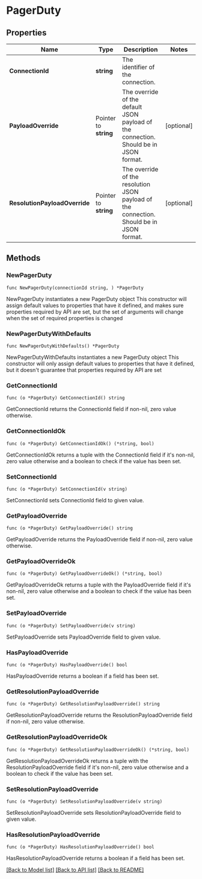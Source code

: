 # PagerDuty

## Properties

Name | Type | Description | Notes
------------ | ------------- | ------------- | -------------
**ConnectionId** | **string** | The identifier of the connection. | 
**PayloadOverride** | Pointer to **string** | The override of the default JSON payload of the connection. Should be in JSON format. | [optional] 
**ResolutionPayloadOverride** | Pointer to **string** | The override of the resolution JSON payload of the connection. Should be in JSON format. | [optional] 

## Methods

### NewPagerDuty

`func NewPagerDuty(connectionId string, ) *PagerDuty`

NewPagerDuty instantiates a new PagerDuty object
This constructor will assign default values to properties that have it defined,
and makes sure properties required by API are set, but the set of arguments
will change when the set of required properties is changed

### NewPagerDutyWithDefaults

`func NewPagerDutyWithDefaults() *PagerDuty`

NewPagerDutyWithDefaults instantiates a new PagerDuty object
This constructor will only assign default values to properties that have it defined,
but it doesn't guarantee that properties required by API are set

### GetConnectionId

`func (o *PagerDuty) GetConnectionId() string`

GetConnectionId returns the ConnectionId field if non-nil, zero value otherwise.

### GetConnectionIdOk

`func (o *PagerDuty) GetConnectionIdOk() (*string, bool)`

GetConnectionIdOk returns a tuple with the ConnectionId field if it's non-nil, zero value otherwise
and a boolean to check if the value has been set.

### SetConnectionId

`func (o *PagerDuty) SetConnectionId(v string)`

SetConnectionId sets ConnectionId field to given value.


### GetPayloadOverride

`func (o *PagerDuty) GetPayloadOverride() string`

GetPayloadOverride returns the PayloadOverride field if non-nil, zero value otherwise.

### GetPayloadOverrideOk

`func (o *PagerDuty) GetPayloadOverrideOk() (*string, bool)`

GetPayloadOverrideOk returns a tuple with the PayloadOverride field if it's non-nil, zero value otherwise
and a boolean to check if the value has been set.

### SetPayloadOverride

`func (o *PagerDuty) SetPayloadOverride(v string)`

SetPayloadOverride sets PayloadOverride field to given value.

### HasPayloadOverride

`func (o *PagerDuty) HasPayloadOverride() bool`

HasPayloadOverride returns a boolean if a field has been set.

### GetResolutionPayloadOverride

`func (o *PagerDuty) GetResolutionPayloadOverride() string`

GetResolutionPayloadOverride returns the ResolutionPayloadOverride field if non-nil, zero value otherwise.

### GetResolutionPayloadOverrideOk

`func (o *PagerDuty) GetResolutionPayloadOverrideOk() (*string, bool)`

GetResolutionPayloadOverrideOk returns a tuple with the ResolutionPayloadOverride field if it's non-nil, zero value otherwise
and a boolean to check if the value has been set.

### SetResolutionPayloadOverride

`func (o *PagerDuty) SetResolutionPayloadOverride(v string)`

SetResolutionPayloadOverride sets ResolutionPayloadOverride field to given value.

### HasResolutionPayloadOverride

`func (o *PagerDuty) HasResolutionPayloadOverride() bool`

HasResolutionPayloadOverride returns a boolean if a field has been set.


[[Back to Model list]](../README.md#documentation-for-models) [[Back to API list]](../README.md#documentation-for-api-endpoints) [[Back to README]](../README.md)


